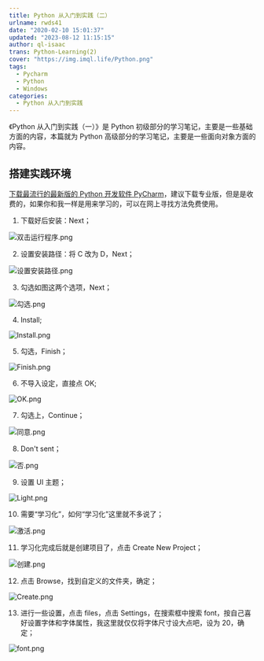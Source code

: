 ```yaml
---
title: Python 从入门到实践（二）
urlname: rwds41
date: "2020-02-10 15:01:37"
updated: "2023-08-12 11:15:15"
author: ql-isaac
trans: Python-Learning(2)
cover: "https://img.imql.life/Python.png"
tags:
  - Pycharm
  - Python
  - Windows
categories:
  - Python 从入门到实践
---
```


《Python 从入门到实践（一）》是 Python 初级部分的学习笔记，主要是一些基础方面的内容，本篇就为 Python 高级部分的学习笔记，主要是一些面向对象方面的内容。

<!-- more -->

## 搭建实践环境

[下载最流行的最新版的 Python 开发软件 PyCharm](https://www.jetbrains.com/pycharm/download/)，建议下载专业版，但是是收费的，如果你和我一样是用来学习的，可以在网上寻找方法免费使用。

1. 下载好后安装：Next；

![双击运行程序.png](https://img.imql.life/illustrations/62db5344c058783632633e9d494b4e25.png)

2. 设置安装路径：将 C 改为 D，Next；

![设置安装路径.png](https://img.imql.life/illustrations/b64333b56551961f21a382fb4d0128c9.png)

3. 勾选如图这两个选项，Next；

![勾选.png](https://img.imql.life/illustrations/2eaee5ebde78890ef5d749f18ea37319.png)

4. Install;

![Install.png](https://img.imql.life/illustrations/a4c96f723b5a14fc689ead1beafc6702.png)

5. 勾选，Finish；

![Finish.png](https://img.imql.life/illustrations/8e1a7020ff7a1129564ae2274fcf1017.png)

6. 不导入设定，直接点 OK;

![OK.png](https://img.imql.life/illustrations/a6cf053e7b4411cec573bd1ef1b743b6.png)

7. 勾选上，Continue；

![同意.png](https://img.imql.life/illustrations/7a36478495fb4c067a5f33a7d94762ce.png)

8. Don't sent；

![否.png](https://img.imql.life/illustrations/691b6e2b301be15d9684aedbcc8a5b0c.png)

9. 设置 UI 主题；

![Light.png](https://img.imql.life/illustrations/d1382d50a4a5d7cd6b0f9bcebb5aa0ac.png)

10. 需要“学习化”，如何“学习化”这里就不多说了；

![激活.png](https://img.imql.life/illustrations/51210e1c1a70fab91c3f978fdf238b71.png)

11. 学习化完成后就是创建项目了，点击 Create New Project；

![创建.png](https://img.imql.life/illustrations/97875f7a970c80a477b80ea553ac6d6f.png)

12. 点击 Browse，找到自定义的文件夹，确定；

![Create.png](https://img.imql.life/illustrations/f06be40a8c16df97678420ce83d7264d.png)

13. 进行一些设置，点击 files，点击 Settings，在搜索框中搜索 font，按自己喜好设置字体和字体属性，我这里就仅仅将字体尺寸设大点吧，设为 20，确定；

![font.png](https://img.imql.life/illustrations/2d44173d6265790e09f66e9c2008dc4d.png)
